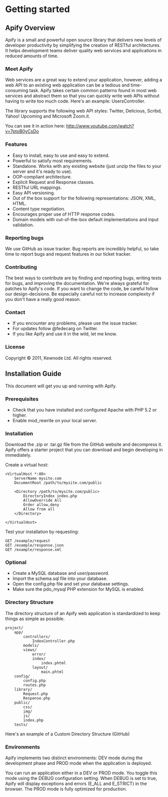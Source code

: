 # Getting started

## Apify Overview

Apify is a small and powerful open source library that delivers new levels of developer productivity by simplifying the creation of RESTful architectures. It helps development teams deliver quality web services and applications in reduced amounts of time.

### Meet Apify
Web services are a great way to extend your application, however, adding a web API to an existing web application can be a tedious and time-consuming task. Apify takes certain common patterns found in most web services and abstract them so that you can quickly write web APIs without having to write too much code. Here's an example: UsersController.

The library supports the following web API styles: Twitter, Delicious, Scribd, Yahoo! Upcoming and Microsoft Zoom.it.

You can see it in action here:
http://www.youtube.com/watch?v=7ptoB0yCsDo

### Features
* Easy to install, easy to use and easy to extend.
* Powerful to satisfy most requirements.
* Standalone. Works with any existing website (just unzip the files to your server and it's ready to use).
* OOP-compliant architecture.
* Explicit Request and Response classes.
* RESTful URL mappings.
* Easy API versioning.
* Out of the box support for the following representations: JSON, XML, HTML.
* Content type negotiation.
* Encourages proper use of HTTP response codes.
* Domain models with out-of-the-box default implementations and input validation.

### Reporting bugs
We use GitHub as issue tracker. Bug reports are incredibly helpful, so take time to report bugs and request features in our ticket tracker.

### Contributing
The best ways to contribute are by finding and reporting bugs, writing tests for bugs, and improving the documentation. We're always grateful for patches to Apify's code. If you want to change the code, be careful follow our design-decisions. Be especially careful not to increase complexity if you don't have a really good reason.

### Contact
* If you encounter any problems, please use the issue tracker.
* For updates follow @fedecarg on Twitter.
* If you like Apify and use it in the wild, let me know.

### License
Copyright © 2011, Kewnode Ltd. All rights reserved.

## Installation Guide

This document will get you up and running with Apify.

### Prerequisites

* Check that you have installed and configured Apache with PHP 5.2 or higher.
* Enable mod_rewrite on your local server.

### Installation

Download the .zip or .tar.gz file from the GitHub website and decompress it. Apify offers a starter project that you can download and begin developing in immediately.

Create a virtual host:

    <VirtualHost *:80>
        ServerName mysite.com
        DocumentRoot /path/to/mysite.com/public

        <Directory /path/to/mysite.com/public>
            DirectoryIndex index.php
            AllowOverride All
            Order allow,deny
            Allow from all
        </Directory>

    </VirtualHost>

Test your installation by requesting:

    GET /example/request 
    GET /example/response.json
    GET /example/response.xml

### Optional

* Create a MySQL database and user/password.
* Import the schema.sql file into your database.
* Open the config.php file and set your database settings.
* Make sure the pdo_mysql PHP extension for MySQL is enabled.

### Directory Structure

The directory structure of an Apify web application is standardized to keep things as simple as possible.

    project/
        app/
            controllers/
                IndexController.php
            models/
            views/
                error/
                index/
                    index.phtml
                layout/
                    main.phtml
        config/
            config.php
            routes.php
        library/
            Request.php
            Response.php
        public/
            css/
            img/
            js/
            index.php
        tests/

Here's an example of a Custom Directory Structure (GitHub)

### Environments

Apify implements two distinct environments: DEV mode during the development phase and PROD mode when the application is deployed.

You can run an application either in a DEV or PROD mode. You toggle this mode using the DEBUG configuration setting. When DEBUG is set to true, Apify will display exceptions and errors (E_ALL and E_STRICT) in the browser. The PROD mode is fully optimized for production.

